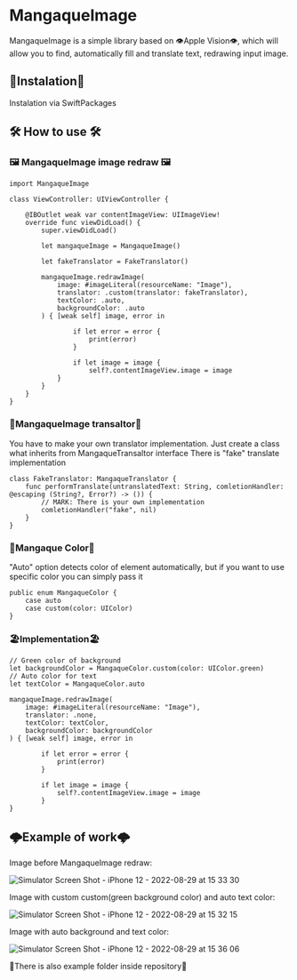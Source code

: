 # MangaqueImage

MangaqueImage is a simple library based on 👁Apple Vision👁, which will allow you to find, automatically fill and translate text, redrawing input image.

## 💎Instalation💎

Instalation via SwiftPackages

## 🛠 How to use 🛠

### 🖼 MangaqueImage image redraw 🖼
```
import MangaqueImage

class ViewController: UIViewController {

    @IBOutlet weak var contentImageView: UIImageView!
    override func viewDidLoad() {
        super.viewDidLoad()
        
        let mangaqueImage = MangaqueImage()
        
        let fakeTranslator = FakeTranslator()
        
        mangaqueImage.redrawImage(
            image: #imageLiteral(resourceName: "Image"),
            translator: .custom(translator: fakeTranslator),
            textColor: .auto,
            backgroundColor: .auto
        ) { [weak self] image, error in
                
                if let error = error {
                    print(error)
                }
                
                if let image = image {
                    self?.contentImageView.image = image
            }
        }
    }
}
```
### 📇MangaqueImage transaltor📇

You have to make your own translator implementation.
Just create a class what inherits from MangaqueTransaltor interface
There is "fake" translate implementation

```
class FakeTranslator: MangaqueTranslator {
    func performTranslate(untranslatedText: String, comletionHandler: @escaping (String?, Error?) -> ()) {
        // MARK: There is your own implementation
        comletionHandler("fake", nil)
    }
}
```

### 💙Mangaque Color💙

"Auto" option detects color of element automatically, but if you want to use specific color you can simply pass it

```
public enum MangaqueColor {
    case auto
    case custom(color: UIColor)
}
```

### 🏖Implementation🏖

```
// Green color of background
let backgroundColor = MangaqueColor.custom(color: UIColor.green)
// Auto color for text
let textColor = MangaqueColor.auto
        
mangaqueImage.redrawImage(
    image: #imageLiteral(resourceName: "Image"),
    translator: .none,
    textColor: textColor,
    backgroundColor: backgroundColor
) { [weak self] image, error in
                
        if let error = error {
            print(error)
        }
                
        if let image = image {
            self?.contentImageView.image = image
        }
}
```
## 🌩Example of work🌩

Image before MangaqueImage redraw:

![Simulator Screen Shot - iPhone 12 - 2022-08-29 at 15 33 30](https://user-images.githubusercontent.com/77747763/187201942-facaf6fd-5937-43a7-99bd-80c1d90fa04d.png)

Image with custom custom(green background color) and auto text color:

![Simulator Screen Shot - iPhone 12 - 2022-08-29 at 15 32 15](https://user-images.githubusercontent.com/77747763/187202112-2a8a78f3-c255-42e7-b52f-59ae43365dd3.png)

Image with auto background and text color:

![Simulator Screen Shot - iPhone 12 - 2022-08-29 at 15 36 06](https://user-images.githubusercontent.com/77747763/187202381-251a1f95-d5a9-4790-a803-c33bbb7c500b.png)

🌊There is also example folder inside repository🌊
